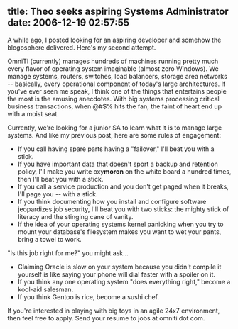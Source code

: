 title: Theo seeks aspiring Systems Administrator
date: 2006-12-19 02:57:55
---

<p>A while ago, I posted looking for an aspiring developer and somehow the blogosphere delivered.  Here's my second attempt.</p>  <p>OmniTI (currently) manages hundreds of machines running pretty much every flavor of operating system imaginable (almost zero Windows).   We manage systems, routers, switches, load balancers, storage area networks -- basically, every operational component of today's large architectures.  If you've ever seen me speak, I think one of the things that entertains people the most is the amusing anecdotes.  With big systems processing critical business transactions, when @#$% hits the fan, the faint of heart end up with a moist seat.</p>  <p>Currently, we're looking for a junior SA to learn what it is to manage large systems.  And like my previous post, here are some rules of engagement:</p>  <ul> <li>If you call having spare parts having a "failover," I'll beat you with a stick.</li>  <li>If you have important data that doesn't sport a backup and retention policy, I'll make you write oxy<b>moron</b> on the white board a hundred times, then I'll beat you with a stick.</li> <li>If you call a service production and you don't get paged when it breaks, I'll page you -- with a stick.</li> <li>If you think documenting how you install and configure software jeopardizes job security, I'll beat you with two sticks: the mighty stick of literacy and the stinging cane of vanity.</li> <li>If the idea of your operating systems kernel panicking when you try to mount your database's filesystem makes you want to wet your pants, bring a towel to work.</li> </ul>  <p>"Is this job right for me?" you might ask...</p> <ul> <li>Claiming Oracle is slow on your system because you didn't compile it yourself is like saying your phone will dial faster with a spoiler on it.</li> <li>If you think any one operating system "does everything right," become a kool-aid salesman.</li> <li>If you think Gentoo is rice, become a sushi chef.</li> </ul>  <p>If you're interested in playing with big toys in an agile 24x7 environment, then feel free to apply.  Send your resume to jobs at omniti dot com.</p>
